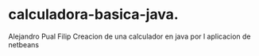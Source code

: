 # calculadora-basica-java.
Alejandro Pual Filip 
Creacion de una calculador en java por l aplicacion de netbeans
